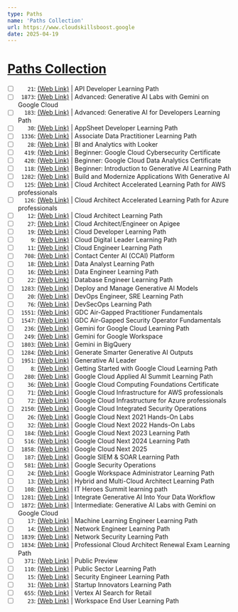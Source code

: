 ```yaml
---
type: Paths
name: 'Paths Collection'
url: https://www.cloudskillsboost.google
date: 2025-04-19
---
```


# [Paths Collection](https://www.cloudskillsboost.google)

- [ ] `   21`: [(Web Link)](https://www.cloudskillsboost.google/paths/21) | API Developer Learning Path
- [ ] ` 1873`: [(Web Link)](https://www.cloudskillsboost.google/paths/1873) | Advanced: Generative AI Labs with Gemini on Google Cloud
- [ ] `  183`: [(Web Link)](https://www.cloudskillsboost.google/paths/183) | Advanced: Generative AI for Developers Learning Path
- [ ] `   30`: [(Web Link)](https://www.cloudskillsboost.google/paths/30) | AppSheet Developer Learning Path
- [ ] ` 1336`: [(Web Link)](https://www.cloudskillsboost.google/paths/1336) | Associate Data Practitioner Learning Path
- [ ] `   28`: [(Web Link)](https://www.cloudskillsboost.google/paths/28) | BI and Analytics with Looker
- [ ] `  419`: [(Web Link)](https://www.cloudskillsboost.google/paths/419) | Beginner: Google Cloud Cybersecurity Certificate
- [ ] `  420`: [(Web Link)](https://www.cloudskillsboost.google/paths/420) | Beginner: Google Cloud Data Analytics Certificate
- [ ] `  118`: [(Web Link)](https://www.cloudskillsboost.google/paths/118) | Beginner: Introduction to Generative AI Learning Path
- [ ] ` 1282`: [(Web Link)](https://www.cloudskillsboost.google/paths/1282) | Build and Modernize Applications With Generative AI
- [ ] `  125`: [(Web Link)](https://www.cloudskillsboost.google/paths/125) | Cloud Architect Accelerated Learning Path for AWS professionals
- [ ] `  126`: [(Web Link)](https://www.cloudskillsboost.google/paths/126) | Cloud Architect Accelerated Learning Path for Azure professionals
- [ ] `   12`: [(Web Link)](https://www.cloudskillsboost.google/paths/12) | Cloud Architect Learning Path
- [ ] `   27`: [(Web Link)](https://www.cloudskillsboost.google/paths/27) | Cloud Architect/Engineer on Apigee
- [ ] `   19`: [(Web Link)](https://www.cloudskillsboost.google/paths/19) | Cloud Developer Learning Path
- [ ] `    9`: [(Web Link)](https://www.cloudskillsboost.google/paths/9) | Cloud Digital Leader Learning Path
- [ ] `   11`: [(Web Link)](https://www.cloudskillsboost.google/paths/11) | Cloud Engineer Learning Path
- [ ] `  708`: [(Web Link)](https://www.cloudskillsboost.google/paths/708) | Contact Center AI (CCAI) Platform
- [ ] `   18`: [(Web Link)](https://www.cloudskillsboost.google/paths/18) | Data Analyst Learning Path
- [ ] `   16`: [(Web Link)](https://www.cloudskillsboost.google/paths/16) | Data Engineer Learning Path
- [ ] `   22`: [(Web Link)](https://www.cloudskillsboost.google/paths/22) | Database Engineer Learning Path
- [ ] ` 1283`: [(Web Link)](https://www.cloudskillsboost.google/paths/1283) | Deploy and Manage Generative AI Models
- [ ] `   20`: [(Web Link)](https://www.cloudskillsboost.google/paths/20) | DevOps Engineer, SRE Learning Path
- [ ] `   76`: [(Web Link)](https://www.cloudskillsboost.google/paths/76) | DevSecOps Learning Path
- [ ] ` 1551`: [(Web Link)](https://www.cloudskillsboost.google/paths/1551) | GDC Air-Gapped Practitioner Fundamentals
- [ ] ` 1547`: [(Web Link)](https://www.cloudskillsboost.google/paths/1547) | GDC Air-Gapped Security Operator Fundamentals
- [ ] `  236`: [(Web Link)](https://www.cloudskillsboost.google/paths/236) | Gemini for Google Cloud Learning Path
- [ ] `  249`: [(Web Link)](https://www.cloudskillsboost.google/paths/249) | Gemini for Google Workspace
- [ ] ` 1803`: [(Web Link)](https://www.cloudskillsboost.google/paths/1803) | Gemini in BigQuery
- [ ] ` 1284`: [(Web Link)](https://www.cloudskillsboost.google/paths/1284) | Generate Smarter Generative AI Outputs
- [ ] ` 1951`: [(Web Link)](https://www.cloudskillsboost.google/paths/1951) | Generative AI Leader
- [ ] `    8`: [(Web Link)](https://www.cloudskillsboost.google/paths/8) | Getting Started with Google Cloud Learning Path
- [ ] `  280`: [(Web Link)](https://www.cloudskillsboost.google/paths/280) | Google Cloud Applied AI Summit Learning Path
- [ ] `   36`: [(Web Link)](https://www.cloudskillsboost.google/paths/36) | Google Cloud Computing Foundations Certificate
- [ ] `   71`: [(Web Link)](https://www.cloudskillsboost.google/paths/71) | Google Cloud Infrastructure for AWS professionals
- [ ] `   72`: [(Web Link)](https://www.cloudskillsboost.google/paths/72) | Google Cloud Infrastructure for Azure  professionals
- [ ] ` 2150`: [(Web Link)](https://www.cloudskillsboost.google/paths/2150) | Google Cloud Integrated Security Operations
- [ ] `   26`: [(Web Link)](https://www.cloudskillsboost.google/paths/26) | Google Cloud Next 2021 Hands-On Labs
- [ ] `   32`: [(Web Link)](https://www.cloudskillsboost.google/paths/32) | Google Cloud Next 2022 Hands-On Labs
- [ ] `  184`: [(Web Link)](https://www.cloudskillsboost.google/paths/184) | Google Cloud Next 2023 Learning Path
- [ ] `  516`: [(Web Link)](https://www.cloudskillsboost.google/paths/516) | Google Cloud Next 2024 Learning Path
- [ ] ` 1858`: [(Web Link)](https://www.cloudskillsboost.google/paths/1858) | Google Cloud Next 2025
- [ ] `  187`: [(Web Link)](https://www.cloudskillsboost.google/paths/187) | Google SIEM & SOAR Learning Path
- [ ] `  581`: [(Web Link)](https://www.cloudskillsboost.google/paths/581) | Google Security Operations
- [ ] `   24`: [(Web Link)](https://www.cloudskillsboost.google/paths/24) | Google Workspace Administrator Learning Path
- [ ] `   13`: [(Web Link)](https://www.cloudskillsboost.google/paths/13) | Hybrid and Multi-Cloud Architect Learning Path
- [ ] `  108`: [(Web Link)](https://www.cloudskillsboost.google/paths/108) | IT Heroes Summit learning path
- [ ] ` 1281`: [(Web Link)](https://www.cloudskillsboost.google/paths/1281) | Integrate Generative AI Into Your Data Workflow
- [ ] ` 1872`: [(Web Link)](https://www.cloudskillsboost.google/paths/1872) | Intermediate: Generative AI Labs with Gemini on Google Cloud
- [ ] `   17`: [(Web Link)](https://www.cloudskillsboost.google/paths/17) | Machine Learning Engineer Learning Path
- [ ] `   14`: [(Web Link)](https://www.cloudskillsboost.google/paths/14) | Network Engineer Learning Path
- [ ] ` 1839`: [(Web Link)](https://www.cloudskillsboost.google/paths/1839) | Network Security Learning Path
- [ ] ` 1834`: [(Web Link)](https://www.cloudskillsboost.google/paths/1834) | Professional Cloud Architect Renewal Exam Learning Path
- [ ] `  371`: [(Web Link)](https://www.cloudskillsboost.google/paths/371) | Public Preview
- [ ] `  110`: [(Web Link)](https://www.cloudskillsboost.google/paths/110) | Public Sector Learning Path
- [ ] `   15`: [(Web Link)](https://www.cloudskillsboost.google/paths/15) | Security Engineer Learning Path
- [ ] `   31`: [(Web Link)](https://www.cloudskillsboost.google/paths/31) | Startup Innovators Learning Path
- [ ] `  655`: [(Web Link)](https://www.cloudskillsboost.google/paths/655) | Vertex AI Search for Retail
- [ ] `   23`: [(Web Link)](https://www.cloudskillsboost.google/paths/23) | Workspace End User Learning Path
